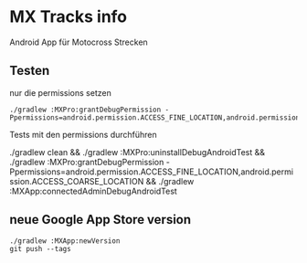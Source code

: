 MX Tracks info
==============

Android App für Motocross Strecken

Testen
------

nur die permissions setzen

	./gradlew :MXPro:grantDebugPermission -Ppermissions=android.permission.ACCESS_FINE_LOCATION,android.permission.ACCESS_COARSE_LOCATION

Tests mit den permissions durchführen

./gradlew clean && 
./gradlew :MXPro:uninstallDebugAndroidTest && 
./gradlew :MXPro:grantDebugPermission -Ppermissions=android.permission.ACCESS_FINE_LOCATION,android.permission.ACCESS_COARSE_LOCATION &&
./gradlew :MXApp:connectedAdminDebugAndroidTest

neue Google App Store version
---------

    ./gradlew :MXApp:newVersion
    git push --tags
    
[android]: https://developer.android.com/sdk/
[reversProxy]: https://github.com/ACRA/acralyzer/wiki/Setting-up-a-reverse-proxy/
